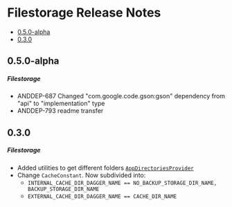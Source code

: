 # Filestorage Release Notes

- [0.5.0-alpha](#050-alpha)
- [0.3.0](#030)

## 0.5.0-alpha
##### Filestorage
* ANDDEP-687 Changed "com.google.code.gson:gson" dependency from "api" to "implementation" type
* ANDDEP-793 readme transfer
## 0.3.0
##### Filestorage
* Added utilities to get different folders [`AppDirectoriesProvider`](lib-filestorage/src/main/java/ru/surfstudio/android/filestorage/utils/AppDirectoriesProvider.kt)
* Change `CacheConstant`. Now subdivided into:
  * `INTERNAL_CACHE_DIR_DAGGER_NAME == NO_BACKUP_STORAGE_DIR_NAME, BACKUP_STORAGE_DIR_NAME`
  * `EXTERNAL_CACHE_DIR_DAGGER_NAME == CACHE_DIR_NAME`